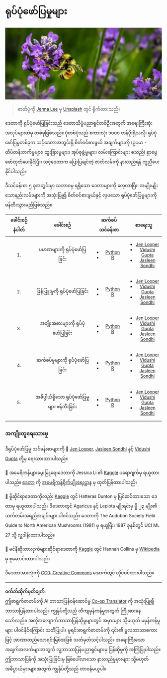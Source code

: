 <!--
CO_OP_TRANSLATOR_METADATA:
{
  "original_hash": "1441550a0d789796b2821e04f7f4cc94",
  "translation_date": "2025-08-30T18:39:33+00:00",
  "source_file": "3-Data-Visualization/README.md",
  "language_code": "my"
}
-->
# ရုပ်ပုံဖော်ပြမှုများ

![ပန်းပေါ်မှာပျားတစ်ကောင်](../../../translated_images/bee.0aa1d91132b12e3a8994b9ca12816d05ce1642010d9b8be37f8d37365ba845cf.my.jpg)
> ဓာတ်ပုံကို <a href="https://unsplash.com/@jenna2980?utm_source=unsplash&utm_medium=referral&utm_content=creditCopyText">Jenna Lee</a> မှ <a href="https://unsplash.com/s/photos/bees-in-a-meadow?utm_source=unsplash&utm_medium=referral&utm_content=creditCopyText">Unsplash</a> တွင် ရိုက်ထားသည်။

ဒေတာကို ရုပ်ပုံဖော်ပြခြင်းသည် ဒေတာသိပ္ပံပညာရှင်တစ်ဦးအတွက် အရေးကြီးဆုံးအလုပ်များထဲမှ တစ်ခုဖြစ်သည်။ ပုံတစ်ပုံသည် စကားလုံး ၁၀၀၀ တန်ဖိုးရှိသလို၊ ရုပ်ပုံဖော်ပြမှုတစ်ခုက သင့်ဒေတာအတွင်းရှိ စိတ်ဝင်စားဖွယ် အချက်များကို (ဥပမာ - ထိပ်တန်းတက်မှုများ၊ ထူးခြားမှုများ၊ အုပ်စုဖွဲ့မှုများ၊ လမ်းကြောင်းများ စသည်) ရှာဖွေဖော်ထုတ်ပေးနိုင်ပြီး၊ သင့်ဒေတာက ပြောပြချင်တဲ့ ဇာတ်လမ်းကို နားလည်ရန် ကူညီပေးနိုင်ပါသည်။

ဒီသင်ခန်းစာ ၅ ခုအတွင်းမှာ သဘာဝမှ ရရှိသော ဒေတာများကို လေ့လာပြီး၊ အမျိုးမျိုးသောနည်းလမ်းများကို အသုံးပြု၍ စိတ်ဝင်စားဖွယ်နှင့် လှပသော ရုပ်ပုံဖော်ပြမှုများကို ဖန်တီးသွားမည်ဖြစ်သည်။

| ခေါင်းစဉ်နံပါတ် | ခေါင်းစဉ် | ဆက်စပ်သင်ခန်းစာ | စာရေးသူ |
| :-----------: | :--: | :-----------: | :----: |
| 1. | ပမာဏများကို ရုပ်ပုံဖော်ပြခြင်း | <ul> <li> [Python](09-visualization-quantities/README.md)</li>  <li>[R](../../../3-Data-Visualization/R/09-visualization-quantities) </li> </ul>|<ul> <li> [Jen Looper](https://twitter.com/jenlooper)</li><li> [Vidushi Gupta](https://github.com/Vidushi-Gupta)</li> <li>[Jasleen Sondhi](https://github.com/jasleen101010)</li></ul> |
| 2. | ဖြန့်ဖြူးမှုကို ရုပ်ပုံဖော်ပြခြင်း | <ul> <li> [Python](10-visualization-distributions/README.md)</li>  <li>[R](../../../3-Data-Visualization/R/10-visualization-distributions) </li> </ul>|<ul> <li> [Jen Looper](https://twitter.com/jenlooper)</li><li> [Vidushi Gupta](https://github.com/Vidushi-Gupta)</li> <li>[Jasleen Sondhi](https://github.com/jasleen101010)</li></ul> |
| 3. | အချိုးအစားများကို ရုပ်ပုံဖော်ပြခြင်း | <ul> <li> [Python](11-visualization-proportions/README.md)</li>  <li>[R](../../../3-Data-Visualization) </li> </ul>|<ul> <li> [Jen Looper](https://twitter.com/jenlooper)</li><li> [Vidushi Gupta](https://github.com/Vidushi-Gupta)</li> <li>[Jasleen Sondhi](https://github.com/jasleen101010)</li></ul> |
| 4. | ဆက်စပ်မှုများကို ရုပ်ပုံဖော်ပြခြင်း | <ul> <li> [Python](12-visualization-relationships/README.md)</li>  <li>[R](../../../3-Data-Visualization) </li> </ul>|<ul> <li> [Jen Looper](https://twitter.com/jenlooper)</li><li> [Vidushi Gupta](https://github.com/Vidushi-Gupta)</li> <li>[Jasleen Sondhi](https://github.com/jasleen101010)</li></ul> |
| 5. | အဓိပ္ပါယ်ရှိသော ရုပ်ပုံဖော်ပြမှုများ ဖန်တီးခြင်း | <ul> <li> [Python](13-meaningful-visualizations/README.md)</li>  <li>[R](../../../3-Data-Visualization) </li> </ul>|<ul> <li> [Jen Looper](https://twitter.com/jenlooper)</li><li> [Vidushi Gupta](https://github.com/Vidushi-Gupta)</li> <li>[Jasleen Sondhi](https://github.com/jasleen101010)</li></ul> |

### အကျိုးတူရေးသားမှု

ဒီရုပ်ပုံဖော်ပြမှု သင်ခန်းစာများကို 🌸 [Jen Looper](https://twitter.com/jenlooper), [Jasleen Sondhi](https://github.com/jasleen101010) နှင့် [Vidushi Gupta](https://github.com/Vidushi-Gupta) တို့မှ ရေးသားထားပါသည်။

🍯 အမေရိကန်ပျားမွေးမြူရေးဒေတာကို Jessica Li ၏ [Kaggle](https://www.kaggle.com/jessicali9530/honey-production) ပရောဂျက်မှ ရယူထားပါသည်။ [ဒေတာ](https://usda.library.cornell.edu/concern/publications/rn301137d) ကို [အမေရိကန်စိုက်ပျိုးရေးဌာန](https://www.nass.usda.gov/About_NASS/index.php) မှ ထုတ်ပြန်ထားပါသည်။

🍄 မှိုဆိုင်ရာဒေတာကိုလည်း [Kaggle](https://www.kaggle.com/hatterasdunton/mushroom-classification-updated-dataset) တွင် Hatteras Dunton မှ ပြင်ဆင်ထားသော ဒေတာမှ ရယူထားပါသည်။ ဒီဒေတာတွင် Agaricus နှင့် Lepiota မျိုးရင်းမှ မှို ၂၃ မျိုး၏ သက်တမ်းအရည်အချင်းများ ပါဝင်သည်။ ဒေတာကို The Audubon Society Field Guide to North American Mushrooms (1981) မှ ရယူပြီး၊ 1987 ခုနှစ်တွင် UCI ML 27 သို့ လှူဒါန်းထားပါသည်။

🦆 မင်နီဆိုးတားငှက်များဆိုင်ရာဒေတာကို [Kaggle](https://www.kaggle.com/hannahcollins/minnesota-birds) တွင် Hannah Collins မှ [Wikipedia](https://en.wikipedia.org/wiki/List_of_birds_of_Minnesota) မှ စုဆောင်းထားပါသည်။

ဒီဒေတာအားလုံးကို [CC0: Creative Commons](https://creativecommons.org/publicdomain/zero/1.0/) အောက်တွင် လိုင်စင်ထားပါသည်။

---

**ဝက်ဘ်ဆိုက်မှတ်ချက်**:  
ဤစာရွက်စာတမ်းကို AI ဘာသာပြန်ဝန်ဆောင်မှု [Co-op Translator](https://github.com/Azure/co-op-translator) ကို အသုံးပြု၍ ဘာသာပြန်ထားပါသည်။ ကျွန်ုပ်တို့သည် တိကျမှန်ကန်မှုအတွက် ကြိုးစားနေသော်လည်း၊ အလိုအလျောက်ဘာသာပြန်ဆိုမှုများတွင် အမှားများ သို့မဟုတ် မမှန်ကန်မှုများ ပါဝင်နိုင်ကြောင်း သတိပြုပါ။ မူရင်းစာရွက်စာတမ်းကို ၎င်း၏ မူလဘာသာစကားဖြင့် အာဏာတည်သောရင်းမြစ်အဖြစ် သတ်မှတ်သင့်ပါသည်။ အရေးကြီးသောအချက်အလက်များအတွက် လူ့ဘာသာပြန်ပညာရှင်များမှ ပြန်ဆိုမှုကို အကြံပြုပါသည်။ ဤဘာသာပြန်ကို အသုံးပြုခြင်းမှ ဖြစ်ပေါ်လာသော နားလည်မှုမှားများ သို့မဟုတ် အဓိပ္ပာယ်မှားများအတွက် ကျွန်ုပ်တို့သည် တာဝန်မယူပါ။
